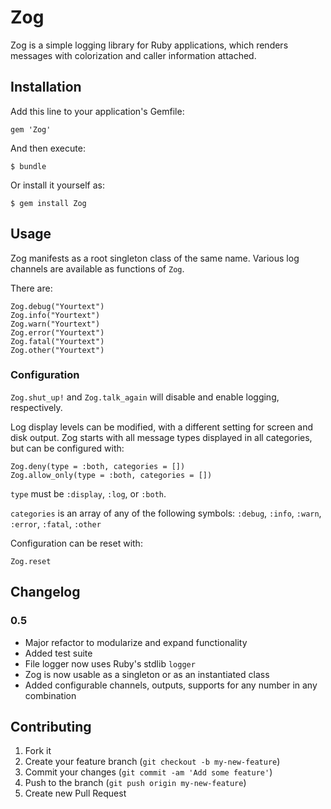 # Zog

Zog is a simple logging library for Ruby applications, which renders messages with colorization and caller information attached.

## Installation

Add this line to your application's Gemfile:

    gem 'Zog'

And then execute:

    $ bundle

Or install it yourself as:

    $ gem install Zog

## Usage

Zog manifests as a root singleton class of the same name. Various log channels are available as functions of `Zog`.

There are:

	Zog.debug("Yourtext")
	Zog.info("Yourtext")
	Zog.warn("Yourtext")
	Zog.error("Yourtext")
	Zog.fatal("Yourtext")
	Zog.other("Yourtext")

### Configuration

`Zog.shut_up!` and `Zog.talk_again` will disable and enable logging, respectively.

Log display levels can be modified, with a different setting for screen and disk output. Zog starts with all message types displayed in all categories, but can be configured with:

	Zog.deny(type = :both, categories = [])
	Zog.allow_only(type = :both, categories = [])

`type` must be `:display`, `:log`, or `:both`.

`categories` is an array of any of the following symbols: `:debug`, `:info`, `:warn`, `:error`, `:fatal`, `:other`

Configuration can be reset with:
	
	Zog.reset
	
## Changelog

### 0.5

 - Major refactor to modularize and expand functionality
 - Added test suite
 - File logger now uses Ruby's stdlib `logger`
 - Zog is now usable as a singleton or as an instantiated class
 - Added configurable channels, outputs, supports for any number in any combination

## Contributing

1. Fork it
2. Create your feature branch (`git checkout -b my-new-feature`)
3. Commit your changes (`git commit -am 'Add some feature'`)
4. Push to the branch (`git push origin my-new-feature`)
5. Create new Pull Request
